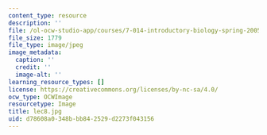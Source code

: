 ```yaml
---
content_type: resource
description: ''
file: /ol-ocw-studio-app/courses/7-014-introductory-biology-spring-2005/d78608a0348bbb842529d2273f043156_lec8.jpg
file_size: 1779
file_type: image/jpeg
image_metadata:
  caption: ''
  credit: ''
  image-alt: ''
learning_resource_types: []
license: https://creativecommons.org/licenses/by-nc-sa/4.0/
ocw_type: OCWImage
resourcetype: Image
title: lec8.jpg
uid: d78608a0-348b-bb84-2529-d2273f043156
---
```

